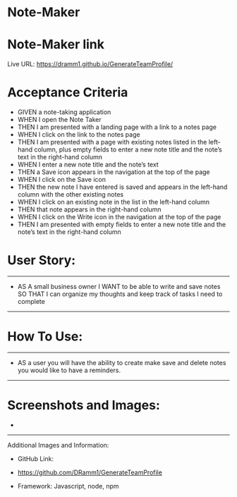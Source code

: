 # Note-Maker

# Note-Maker link
Live URL: https://dramm1.github.io/GenerateTeamProfile/

# Acceptance Criteria
- GIVEN a note-taking application
- WHEN I open the Note Taker
- THEN I am presented with a landing page with a link to a notes page
- WHEN I click on the link to the notes page
- THEN I am presented with a page with existing notes listed in the left-hand column, plus empty fields to enter a new note title and the note’s text in the right-hand column
- WHEN I enter a new note title and the note’s text
- THEN a Save icon appears in the navigation at the top of the page
- WHEN I click on the Save icon
- THEN the new note I have entered is saved and appears in the left-hand column with the other existing notes
- WHEN I click on an existing note in the list in the left-hand column
- THEN that note appears in the right-hand column
- WHEN I click on the Write icon in the navigation at the top of the page
- THEN I am presented with empty fields to enter a new note title and the note’s text in the right-hand column

# User Story:
------------
- AS A small business owner
I WANT to be able to write and save notes
SO THAT I can organize my thoughts and keep track of tasks I need to complete
--------------------------------------

# How To Use:
-------------
- AS a user you will have the ability to create make save and delete notes you would like to have a reminders.
------------------

# Screenshots and Images:
- ![]()
------------------
 Additional Images and Information:

- GitHub Link:

- https://github.com/DRamm1/GenerateTeamProfile

- Framework:
Javascript, node, npm